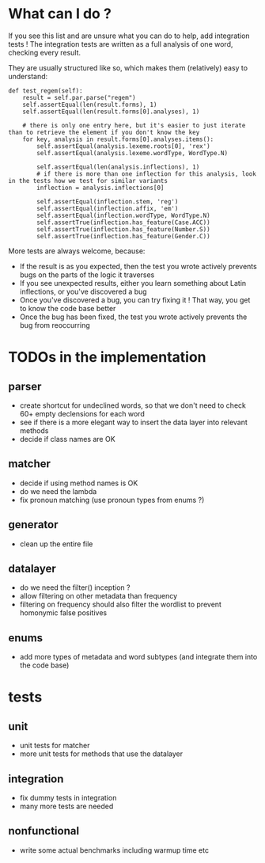 # What can I do ?

If you see this list and are unsure what you can do to help, add integration tests !
The integration tests are written as a full analysis of one word, checking every result.

They are usually structured like so, which makes them (relatively) easy to understand:

```
def test_regem(self):
    result = self.par.parse("regem")
    self.assertEqual(len(result.forms), 1)
    self.assertEqual(len(result.forms[0].analyses), 1)

    # there is only one entry here, but it's easier to just iterate than to retrieve the element if you don't know the key
    for key, analysis in result.forms[0].analyses.items():
        self.assertEqual(analysis.lexeme.roots[0], 'rex')
        self.assertEqual(analysis.lexeme.wordType, WordType.N)

        self.assertEqual(len(analysis.inflections), 1)
        # if there is more than one inflection for this analysis, look in the tests how we test for similar variants
        inflection = analysis.inflections[0]

        self.assertEqual(inflection.stem, 'reg')
        self.assertEqual(inflection.affix, 'em')
        self.assertEqual(inflection.wordType, WordType.N)
        self.assertTrue(inflection.has_feature(Case.ACC))
        self.assertTrue(inflection.has_feature(Number.S))
        self.assertTrue(inflection.has_feature(Gender.C))
```

More tests are always welcome, because:

* If the result is as you expected, then the test you wrote actively prevents bugs on the parts of the logic it traverses
* If you see unexpected results, either you learn something about Latin inflections, or you've discovered a bug
* Once you've discovered a bug, you can try fixing it ! That way, you get to know the code base better
* Once the bug has been fixed, the test you wrote actively prevents the bug from reoccurring

# TODOs in the implementation

## parser

* create shortcut for undeclined words, so that we don't need to check 60+ empty declensions for each word
* see if there is a more elegant way to insert the data layer into relevant methods
* decide if class names are OK

## matcher

* decide if using method names is OK
* do we need the lambda
* fix pronoun matching (use pronoun types from enums ?)

## generator

* clean up the entire file

## datalayer

* do we need the filter() inception ?
* allow filtering on other metadata than frequency
* filtering on frequency should also filter the wordlist to prevent homonymic false positives

## enums

* add more types of metadata and word subtypes (and integrate them into the code base)

# tests

## unit

* unit tests for matcher
* more unit tests for methods that use the datalayer

## integration

* fix dummy tests in integration
* many more tests are needed

## nonfunctional

* write some actual benchmarks including warmup time etc
